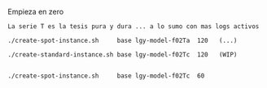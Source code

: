 Empieza en zero

    La serie T es la tesis pura y dura ... a lo sumo con mas logs activos

    ./create-spot-instance.sh     base lgy-model-f02Ta  120   (...)
    
    ./create-standard-instance.sh base lgy-model-f02Tc  120   (WIP)  


    ./create-spot-instance.sh     base lgy-model-f02Tc  60
